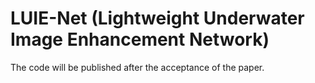 # LUIE-Net (Lightweight Underwater Image Enhancement Network)
The code will be published after the acceptance of the paper.
